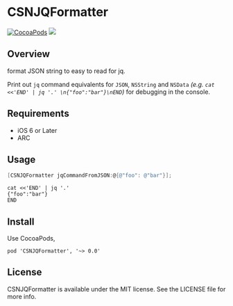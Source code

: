 CSNJQFormatter
==============

[![CocoaPods](http://img.shields.io/cocoapods/v/CSNJQFormatter.svg)](https://github.com/CocoaPods/Specs/tree/master/CSNJQFormatter)
![](http://img.shields.io/badge/license-MIT-green.svg)

## Overview

format JSON string to easy to read for jq.

Print out `jq` command equivalents for `JSON`, `NSString` and `NSData` *(e.g. `cat <<'END' | jq '.' \n{"foo":"bar"}\nEND`)* for debugging in the console.

## Requirements

* iOS 6 or Later
* ARC

## Usage
 
```objective-c
[CSNJQFormatter jqCommandFromJSON:@{@"foo": @"bar"}];
```
 
    cat <<'END' | jq '.' 
    {"foo":"bar"}
    END
 
## Install

Use CocoaPods,

```
pod 'CSNJQFormatter', '~> 0.0'
```

## License

CSNJQFormatter is available under the MIT license. See the LICENSE file for more info.